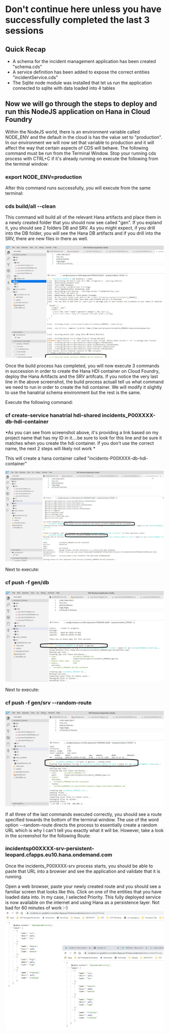 # Don't continue here unless you have successfully completed the last 3 sessions

## Quick Recap
- A schema for the incident management application has been created "schema.cds"
- A service definition has been added to expose the correct entities "incidentService.cds"
- The Sqlite node module was installed that let us run the application connected to sqlite with data loaded into 4 tables

## Now we will go through the steps to deploy and run this NodeJS application on Hana in Cloud Foundry

Within the NodeJS world, there is an environment variable called NODE_ENV and the default in the cloud is has the value set to "production". In our environment we will now set that variable to production and it will affect the way that certain aspects of CDS will behave. The following command must be run from the Terminal Window. Stop your running cds process with CTRL+C if it's already running on execute the following from the terminal window:

### export NODE_ENV=production

After this command runs successfully, you will execute from the same terminal:

### cds build/all --clean

This command will build all of the relevant Hana artifacts and place them in a newly created folder that you should now see called "gen". If you expland it, you should see 2 folders DB and SRV. As you might expect, if you drill into the DB folder, you will see the Hana DB artifacts and if you drill into the SRV, there are new files in there as well.

![BUildall](Part4Images/cdsbuildall.jpg)

Once the build process has completed, you will now execute 3 commands in succession in order to create the Hana HDI container on Cloud Foundry, deploy the Hana Artifacts and the SRV artifcats. If you notice the very last line in the above screenshot, the build process actuall tell us what command we need to run in order to create the hdi container. We will modify it slightly to use the hanatrial schema environment but the rest is the same.

Execute the following command:
### cf create-service hanatrial hdi-shared incidents_P00XXXX-db-hdi-container
*As you can see from screenshot above, it's providing a link based on my project name that has my ID in it....be sure to look for this line and be sure it matches when you create the hdi container. If you don't use the correct name, the next 2 steps will likely not work *

This will create a hana container called "incidents-P00XXXX-db-hdi-container"

![HDI Container](Part4Images/createhdi.jpg)

Next to execute:
### cf push -f gen/db
![PushDB](Part4Images/cfpushdb.jpg)

Next to execute:
### cf push -f gen/srv --random-route
![SRV](Part4Images/cfpushsrv.jpg)

If all three of the last commands executed correctly, you should see a route specified towards the bottom of the terminal window. The use of the word option --random-route directs the process to essentially create a random URL which is why I can't tell you exactly what it will be. However, take a look in the screenshot for the following Route: 
### incidentsp00XXXX-srv-persistent-leopard.cfapps.eu10.hana.ondemand.com
Once the incidents_P00XXXX-srv process starts, you should be able to paste that URL into a browser and see the application and validate that it is running.

Open a web browser, paste your newly created route and you should see a familiar screen that looks like this. Click on one of the entities that you have loaded data into. In my case, I selected Priority. This fully deployed service is now available on the internet and using Hana as a persistence layer. Not bad for 60  minutes of work :-)
![HANACF](Part4Images/hanadeploy.jpg)
